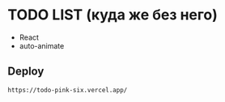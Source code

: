 # TODO LIST (куда же без него)

- React
- auto-animate

## Deploy

    https://todo-pink-six.vercel.app/

###
